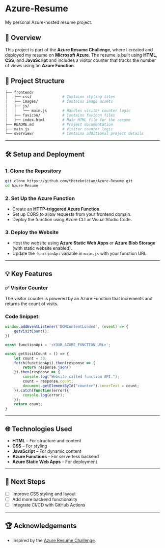 
# Azure-Resume  
My personal Azure-hosted resume project.  

## 🚀 **Overview**  
This project is part of the **Azure Resume Challenge**, where I created and deployed my resume on **Microsoft Azure**. The resume is built using **HTML**, **CSS**, and **JavaScript** and includes a visitor counter that tracks the number of views using an **Azure Function**.  

## 📁 **Project Structure**  
```bash
├── frontend/
│   ├── css/              # Contains styling files
│   ├── images/           # Contains image assets
│   ├── js/
│   │   └── main.js       # Handles visitor counter logic
│   ├── favicon/          # Contains favicon files
│   ├── index.html        # Main HTML file for the resume
├── README.md             # Project documentation
├── main.js               # Visitor counter logic
└── overview/             # Contains additional project details
```

---

## 🛠️ **Setup and Deployment**  
### 1. **Clone the Repository**  
```bash
git clone https://github.com/theteknician/Azure-Resume.git
cd Azure-Resume
```

### 2. **Set Up the Azure Function**  
- Create an **HTTP-triggered Azure Function**.  
- Set up CORS to allow requests from your frontend domain.  
- Deploy the function using Azure CLI or Visual Studio Code.  

### 3. **Deploy the Website**  
- Host the website using **Azure Static Web Apps** or **Azure Blob Storage** (with static website enabled).  
- Update the `functionApi` variable in `main.js` with your function URL.  

---

## 💡 **Key Features**  
### ✅ **Visitor Counter**  
The visitor counter is powered by an Azure Function that increments and returns the count of visits.  

### **Code Snippet:**  
```javascript
window.addEventListener('DOMContentLoaded', (event) => {
    getVisitCount();
})

const functionApi = '<YOUR_AZURE_FUNCTION_URL>';

const getVisitCount = () => {
    let count = 30;
    fetch(functionApi).then(response => {
        return response.json()
    }).then(response => {
        console.log("Website called function API.");
        count = response.count;
        document.getElementById("counter").innerText = count;
    }).catch(function(error){
        console.log(error);
    });
    return count;
}
```

---

## 🌐 **Technologies Used**  
- **HTML** – For structure and content  
- **CSS** – For styling  
- **JavaScript** – For dynamic content  
- **Azure Functions** – For serverless backend  
- **Azure Static Web Apps** – For deployment  

---

## 🎯 **Next Steps**  
- [ ] Improve CSS styling and layout  
- [ ] Add more backend functionality  
- [ ] Integrate CI/CD with GitHub Actions  

---

## 🏆 **Acknowledgements**  
- Inspired by the [Azure Resume Challenge](https://www.azureresume.com).  
```
